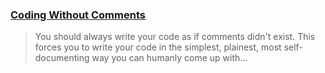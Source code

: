 ### [Coding Without Comments](https://github.com/yawetse/new-developer-tips/blob/master/coding-without-comments.md)
> You should always write your code as if comments didn't exist. This forces you to write your code in the simplest, plainest, most self-documenting way you can humanly come up with...
